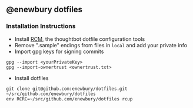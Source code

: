 ## @enewbury dotfiles

### Installation Instructions

- Install [RCM](https://github.com/thoughtbot/rcm), the thoughtbot dotfile configuration tools
- Remove ".sample" endings from files in `local` and add your private info
- Import gpg keys for signing commits

```
gpg --import <yourPrivateKey>
gpg --import-ownertrust <ownertrust.txt>
```
- Install dotfiles

```
git clone git@github.com:enewbury/dotfiles.git ~/src/github.com/enewbury/dotfiles
env RCRC=~/src/github.com/enewbury/dotfiles rcup
```
